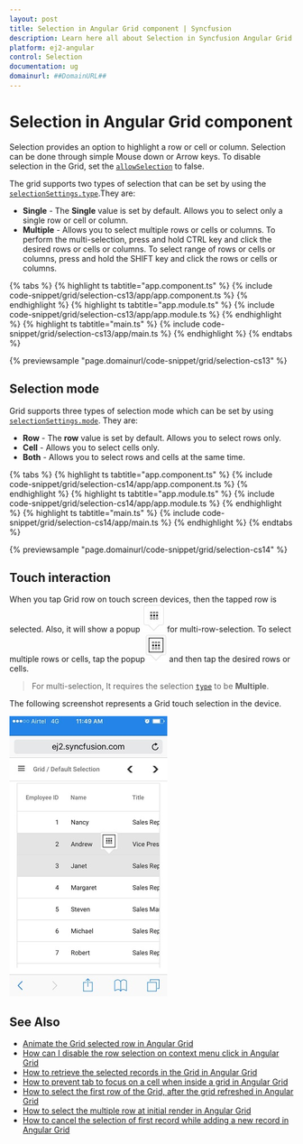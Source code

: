 ```yaml
---
layout: post
title: Selection in Angular Grid component | Syncfusion
description: Learn here all about Selection in Syncfusion Angular Grid component of Syncfusion Essential JS 2 and more.
platform: ej2-angular
control: Selection 
documentation: ug
domainurl: ##DomainURL##
---
```


# Selection in Angular Grid component

Selection provides an option to highlight a row or cell or column.
Selection can be done through simple Mouse down or Arrow keys.
To disable selection in the Grid, set the [`allowSelection`](https://ej2.syncfusion.com/angular/documentation/api/grid/#allowselection) to false.

The grid supports two types of selection that can be set by using the [`selectionSettings.type`](https://ej2.syncfusion.com/angular/documentation/api/grid/selectionSettings/#type).They are:

* **Single** - The **Single** value is set by default. Allows you to select only a single row or cell or column.
* **Multiple** - Allows you to select multiple rows or cells or columns.
To perform the multi-selection, press and hold CTRL key and click the desired rows or cells  or columns.
To select range of rows or cells or columns, press and hold the SHIFT key and click the rows or cells or columns.

{% tabs %}
{% highlight ts tabtitle="app.component.ts" %}
{% include code-snippet/grid/selection-cs13/app/app.component.ts %}
{% endhighlight %}
{% highlight ts tabtitle="app.module.ts" %}
{% include code-snippet/grid/selection-cs13/app/app.module.ts %}
{% endhighlight %}
{% highlight ts tabtitle="main.ts" %}
{% include code-snippet/grid/selection-cs13/app/main.ts %}
{% endhighlight %}
{% endtabs %}
  
{% previewsample "page.domainurl/code-snippet/grid/selection-cs13" %}

## Selection mode

Grid supports three types of selection mode which can be set by using [`selectionSettings.mode`](https://ej2.syncfusion.com/angular/documentation/api/grid/selectionSettings/#mode). They are:

* **Row** - The **row** value is set by default. Allows you to select rows only.
* **Cell** - Allows you to select cells only.
* **Both** - Allows you to select rows and cells at the same time.

{% tabs %}
{% highlight ts tabtitle="app.component.ts" %}
{% include code-snippet/grid/selection-cs14/app/app.component.ts %}
{% endhighlight %}
{% highlight ts tabtitle="app.module.ts" %}
{% include code-snippet/grid/selection-cs14/app/app.module.ts %}
{% endhighlight %}
{% highlight ts tabtitle="main.ts" %}
{% include code-snippet/grid/selection-cs14/app/main.ts %}
{% endhighlight %}
{% endtabs %}
  
{% previewsample "page.domainurl/code-snippet/grid/selection-cs14" %}

## Touch interaction

When you tap Grid row on touch screen devices, then the tapped row is selected.
Also, it will show a popup ![Multi row selection](../images/selection.jpg)  for multi-row-selection.
To select multiple rows or cells, tap the popup![Multi row or cell selection](../images/mselection.jpg)  and then tap the desired rows or cells.

> For multi-selection, It requires the selection [`type`](https://ej2.syncfusion.com/angular/documentation/api/grid/selectionSettings/#type) to be **Multiple**.

The following screenshot represents a Grid touch selection in the device.

![Touch Interaction](../images/touch-selection.jpg)

## See Also

* [Animate the Grid selected row in Angular Grid](https://www.syncfusion.com/forums/156448/animate-the-grid-selected-row-in-angular-grid)
* [How can I disable the row selection on context menu click in Angular Grid](https://www.syncfusion.com/forums/143449/how-can-i-disable-the-row-selection-on-context-menu-click-in-angular-grid)
* [How to retrieve the selected records in the Grid in Angular Grid](https://www.syncfusion.com/forums/150200/how-to-retrieve-the-selected-records-in-the-grid-in-angular-grid)
* [How to prevent tab to focus on a cell when inside a grid in Angular Grid](https://www.syncfusion.com/forums/156333/how-to-prevent-tab-to-focus-on-a-cell-when-inside-a-grid-in-angular-grid)
* [How to select the first row of the Grid, after the grid refreshed in Angular Grid](https://www.syncfusion.com/forums/152715/how-to-select-the-first-row-of-the-grid-after-the-grid-refreshed-in-angular-grid)
* [How to select the multiple row at initial render in Angular Grid](https://www.syncfusion.com/forums/156142/how-to-select-the-multiple-row-at-initial-render-in-angular-grid)
* [How to cancel the selection of first record while adding a new record in Angular Grid](https://www.syncfusion.com/forums/163325/how-to-cancel-the-selection-of-first-record-while-adding-a-new-record-in-angular-grid)